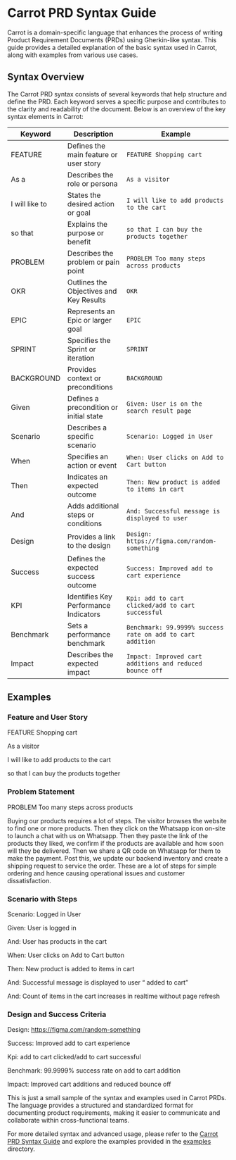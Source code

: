 # Carrot PRD Syntax Guide

Carrot is a domain-specific language that enhances the process of writing Product Requirement Documents (PRDs) using Gherkin-like syntax. This guide provides a detailed explanation of the basic syntax used in Carrot, along with examples from various use cases.

## Syntax Overview

The Carrot PRD syntax consists of several keywords that help structure and define the PRD. Each keyword serves a specific purpose and contributes to the clarity and readability of the document. Below is an overview of the key syntax elements in Carrot:

| Keyword     | Description                             | Example                                         |
|-------------|-----------------------------------------|-------------------------------------------------|
| FEATURE     | Defines the main feature or user story   | `FEATURE Shopping cart`                         |
| As a        | Describes the role or persona            | `As a visitor`                                  |
| I will like to | States the desired action or goal       | `I will like to add products to the cart`       |
| so that     | Explains the purpose or benefit          | `so that I can buy the products together`       |
| PROBLEM     | Describes the problem or pain point      | `PROBLEM Too many steps across products`        |
| OKR         | Outlines the Objectives and Key Results | `OKR`                                           |
| EPIC        | Represents an Epic or larger goal       | `EPIC`                                          |
| SPRINT      | Specifies the Sprint or iteration       | `SPRINT`                                        |
| BACKGROUND  | Provides context or preconditions       | `BACKGROUND`                                    |
| Given       | Defines a precondition or initial state  | `Given: User is on the search result page`      |
| Scenario    | Describes a specific scenario            | `Scenario: Logged in User`                       |
| When        | Specifies an action or event             | `When: User clicks on Add to Cart button`       |
| Then        | Indicates an expected outcome            | `Then: New product is added to items in cart`   |
| And         | Adds additional steps or conditions      | `And: Successful message is displayed to user`  |
| Design      | Provides a link to the design             | `Design: https://figma.com/random-something`    |
| Success     | Defines the expected success outcome     | `Success: Improved add to cart experience`      |
| KPI         | Identifies Key Performance Indicators    | `Kpi: add to cart clicked/add to cart successful` |
| Benchmark   | Sets a performance benchmark             | `Benchmark: 99.9999% success rate on add to cart addition` |
| Impact      | Describes the expected impact             | `Impact: Improved cart additions and reduced bounce off` |

## Examples

### Feature and User Story

FEATURE Shopping cart

As a visitor

I will like to add products to the cart

so that I can buy the products together



### Problem Statement

PROBLEM Too many steps across products

Buying our products requires a lot of steps. The visitor browses the website to find one or more products. Then they click on the Whatsapp icon on-site to launch a chat with us on Whatsapp. Then they paste the link of the products they liked, we confirm if the products are available and how soon will they be delivered. Then we share a QR code on Whatsapp for them to make the payment. Post this, we update our backend inventory and create a shipping request to service the order. These are a lot of steps for simple ordering and hence causing operational issues and customer dissatisfaction.


### Scenario with Steps

Scenario: Logged in User

Given: User is logged in

And: User has products in the cart

When: User clicks on Add to Cart button

Then: New product is added to items in cart

And: Successful message is displayed to user “<Product> added to cart”

And: Count of items in the cart increases in realtime without page refresh


### Design and Success Criteria

Design: https://figma.com/random-something

Success: Improved add to cart experience

Kpi: add to cart clicked/add to cart successful

Benchmark: 99.9999% success rate on add to cart addition

Impact: Improved cart additions and reduced bounce off




This is just a small sample of the syntax and examples used in Carrot PRDs. The language provides a structured and standardized format for documenting product requirements, making it easier to communicate and collaborate within cross-functional teams.

For more detailed syntax and advanced usage, please refer to the [Carrot PRD Syntax Guide](./carrot-prd-syntax-guide.md) and explore the examples provided in the [examples](./examples) directory.

